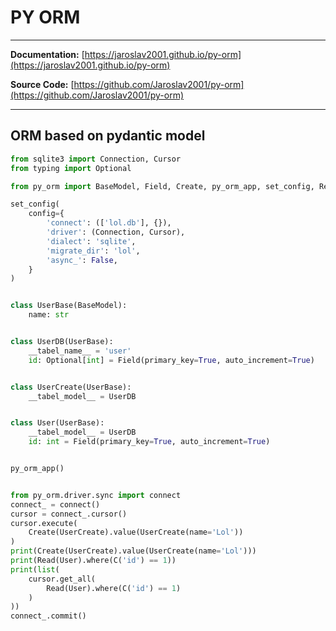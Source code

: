 # PY ORM

---
**Documentation:** [https://jaroslav2001.github.io/py-orm](https://jaroslav2001.github.io/py-orm)

**Source Code:** [https://github.com/Jaroslav2001/py-orm](https://github.com/Jaroslav2001/py-orm)

---

## ORM based on pydantic model

```python title="example code" linenums="1"
from sqlite3 import Connection, Cursor
from typing import Optional

from py_orm import BaseModel, Field, Create, py_orm_app, set_config, Read, C

set_config(
    config={
        'connect': (['lol.db'], {}),
        'driver': (Connection, Cursor),
        'dialect': 'sqlite',
        'migrate_dir': 'lol',
        'async_': False,
    }
)


class UserBase(BaseModel):
    name: str


class UserDB(UserBase):
    __tabel_name__ = 'user'
    id: Optional[int] = Field(primary_key=True, auto_increment=True)


class UserCreate(UserBase):
    __tabel_model__ = UserDB


class User(UserBase):
    __tabel_model__ = UserDB
    id: int = Field(primary_key=True, auto_increment=True)


py_orm_app()


from py_orm.driver.sync import connect
connect_ = connect()
cursor = connect_.cursor()
cursor.execute(
    Create(UserCreate).value(UserCreate(name='Lol'))
)
print(Create(UserCreate).value(UserCreate(name='Lol')))
print(Read(User).where(C('id') == 1))
print(list(
    cursor.get_all(
        Read(User).where(C('id') == 1)
    )
))
connect_.commit()

```